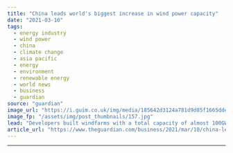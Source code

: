 ```yaml
---
title: "China leads world's biggest increase in wind power capacity"
date: "2021-03-10"
tags: 
  - energy industry
  - wind power
  - china
  - climate change
  - asia pacific
  - energy
  - environment
  - renewable energy
  - world news
  - business
  - guardian
source: "guardian"
image_url: "https://i.guim.co.uk/img/media/185642d3124a781d9d85f1665ddeb45c3308655c/0_86_6720_4032/master/6720.jpg?width=460&quality=85&auto=format&fit=max&s=bff038fe5caf9d7a3a20346e473b3986"
image_fp: "/assets/img/post_thumbnails/157.jpg"
lead: "Developers built windfarms with a total capacity of almost 100GW in 2020, a rise of nearly 60% on previous yearChina built more new windfarm capacity in 2020 than the whole world combined in the year before, leading to an annual record for windfarm i..."
article_url: "https://www.theguardian.com/business/2021/mar/10/china-leads-world-increase-wind-power-capacity-windfarms"
---
```


---
